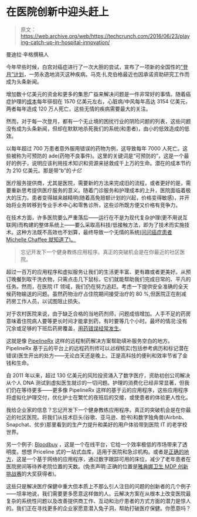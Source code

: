 # 在医院创新中迎头赶上 

> 原文：<https://web.archive.org/web/https://techcrunch.com/2016/06/23/playing-catch-up-in-hospital-innovation/>

曼迪拉·辛格撰稿人

今年早些时候，白宫对癌症进行了一次大胆的尝试，宣布了一项新的全国性的[“登月”计划](https://web.archive.org/web/20221207062614/https://www.whitehouse.gov/the-press-office/2016/02/01/fact-sheet-investing-national-cancer-moonshot)，一劳永逸地消灭这种疾病。马克·扎克伯格最近也因承诺资助研究工作而成为头条新闻。

增加数十亿美元的资金和更多的集思广益来解决问题是一件非常好的事情。随着癌症护理的[成本](https://web.archive.org/web/20221207062614/http://www.cdc.gov/chronicdisease/overview/#ref17)每年徘徊在 1570 亿美元左右，心脏病/中风每年高达 3154 亿美元，两者每年造成 120 万人死亡，这些无情的疾病需要最大的关注。

然而，对于每一次登月，都有一个无止境的困扰行业的阴险问题的列表，这些问题没有成为头条新闻，但却在默默地杀死我们的系统(和患者)，由小的低效造成的低效。

以每年超过 700 万患者意外服用错误的药物为例，这导致每年 7000 人死亡。这些被称为可预防的 ade(药物不良事件)。这里的关键词是“可预防的”，这是一个最好的例子，说明应该利用技术知识和资源来拯救成千上万的生命。潜在的成本节约为 210 亿美元。那是带“b”的*十亿*

医疗服务提供商，尤其是医院，需要新的方法来完成旧的流程，或者更好的是，需要重新思考提供医疗服务的意义。随着门诊服务和护理成本的上升，医院面临着极大的压力。患者变得越来越精明(随着高免赔额计划的兴起，价格变得敏感)，并开始将业务转移到专业手术中心和零售诊所，这些诊所既方便又价格有竞争力。

在技术方面，许多医院要么严重落后——运行在不是为现代复杂护理(更不用说互联网)而构建的整体系统上——要么采取高科技/低接触方法，即为了技术而实施技术。这种方法既不高效也不划算，最终导致一个无情的系统[(问问癌症患者 Michelle Chaffee 就知道了)。](https://web.archive.org/web/20221207062614/https://www.linkedin.com/pulse/why-giant-hospital-systems-might-getting-wrong-michelle-chaffee)

> 忘记开发下一个健身教练应用程序。真正的突破机会是在你最近的社区医院。

超过一百万的应用程序和虚拟服务让我们的生活更丰富、更有趣或者更美好。从预订晚餐到取干洗衣物，只需点击几下鼠标，它们就能帮助我们完成日常的、平凡的任务。然而，在医院 IT 领域，我们仍在努力追赶。考虑一下提供安全准确的全天候药物输送的问题。虽然药物治疗占住院期间接受治疗的 80 %,但医院正在削减药房工作人员，以试图阻止损失。

对于农村医院来说，由于缺乏合格的当地药剂师，问题成倍增加。人手不足的药房意味着住院病人要等更长时间才能拿到药，有时要等几个小时。最坏的情况:没有冗余或足够的下班后药房覆盖，[用药错误经常发生](https://web.archive.org/web/20221207062614/http://patientsafetyauthority.org/ADVISORIES/AdvisoryLibrary/2012/Mar;9(1)/Pages/11.aspx)。

这就是像 [PipelineRx](https://web.archive.org/web/20221207062614/http://www.pipelinerx.com/) 这样的远程制药解决方案帮助填补服务空白的地方。PipelineRx 基于云的平台上的远程药剂师可以*远程*核实(包括参考病历和标记潜在错误)医生开出的处方——无论白天还是晚上。正是高科技的便利和效率节省了金钱和生命。

自 2011 年以来，超过 130 亿美元的风险投资涌入了数字医疗，资助初创公司解决从个人 DNA 测试到虚拟医生就诊的一切问题。护理的消费化已经非常显著，但我们仍在等待更多——更多像 PipelineRx 这样的基于云的应用程序，这些应用程序将虚拟化护理交付，优化护士在繁忙的夜班后的交接，或使患者的体验更人性化。

我给企业家的信息？忘记开发下一个健身教练应用程序。真正的突破机会是在你最近的社区医院。将我们从技术巨头(谷歌、亚马逊、脸书)和数字独角兽(Airbnb、Snapchat、优步)那里看到的生产力提升和美好的用户体验带到医院 IT 的老学校世界。

另一个例子: [Bloodbuy](https://web.archive.org/web/20221207062614/http://www.bloodbuy.com/) ，这是一个在线平台，它给一个效率极低的市场带来了透明度。想想 Priceline 式的一站式血库，适用于医院和急诊机构。或者是[正确的地方](https://web.archive.org/web/20221207062614/https://www.therightplace.com/)，这是一个基于网络的应用程序，通过数字跟踪可用的床位，减少了老年患者在医院房间等待养老院位置的天数。(免责声明:正确的位置是[雅典娜卫生 MDP 创新挑战赛](https://web.archive.org/web/20221207062614/http://mdpchallenge.devpost.com/)的大奖获得者)。

这些只是解决医疗保健中重大但本质上不那么引人注目的问题的创新者的几个例子——坦率地说，我们需要更多愿意这样做的人。云解决方案在从根本上改变医院最复杂的系统性问题以及改善提供商工作、互动和治疗患者的方式方面的潜力是惊人的。我们正在寻找更多的企业家愿意潜入兔子洞，帮助打破医疗保健。你愿意吗？